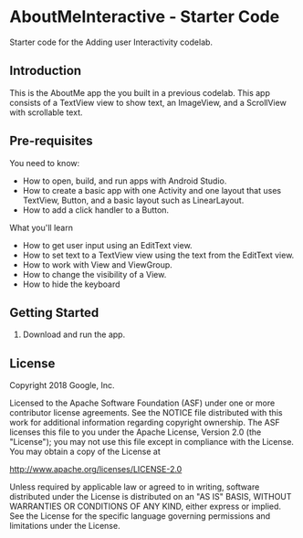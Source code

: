 AboutMeInteractive - Starter Code
=================================

Starter code for the Adding user Interactivity codelab.

Introduction
------------
This is the AboutMe app the you built in a previous codelab.
This app consists of a TextView view to show text,
an ImageView, and a ScrollView with scrollable text.

Pre-requisites
--------------

You need to know:
- How to open, build, and run apps with Android Studio.
- How to create a basic app with one Activity and one layout
  that uses TextView, Button, and a basic layout such as LinearLayout.
- How to add a click handler to a Button.

What you'll learn
- How to get user input using an EditText view.
- How to set text to a TextView view using the text from the EditText view.
- How to work with View and ViewGroup.
- How to change the visibility of a View.
- How to hide the keyboard

Getting Started
---------------

1. Download and run the app.

License
-------

Copyright 2018 Google, Inc.

Licensed to the Apache Software Foundation (ASF) under one or more contributor
license agreements.  See the NOTICE file distributed with this work for
additional information regarding copyright ownership.  The ASF licenses this
file to you under the Apache License, Version 2.0 (the "License"); you may not
use this file except in compliance with the License.  You may obtain a copy of
the License at

  http://www.apache.org/licenses/LICENSE-2.0

Unless required by applicable law or agreed to in writing, software
distributed under the License is distributed on an "AS IS" BASIS, WITHOUT
WARRANTIES OR CONDITIONS OF ANY KIND, either express or implied.  See the
License for the specific language governing permissions and limitations under
the License.